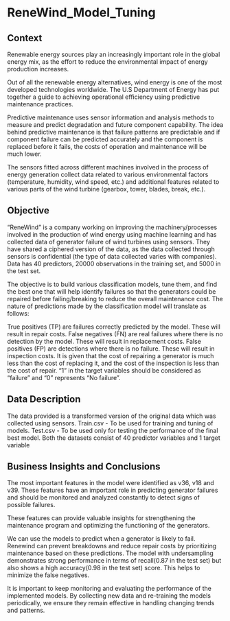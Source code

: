 # ReneWind_Model_Tuning
## Context
Renewable energy sources play an increasingly important role in the global energy mix, as the effort to reduce the environmental impact of energy production increases.

Out of all the renewable energy alternatives, wind energy is one of the most developed technologies worldwide. The U.S Department of Energy has put together a guide to achieving operational efficiency using predictive maintenance practices.

Predictive maintenance uses sensor information and analysis methods to measure and predict degradation and future component capability. The idea behind predictive maintenance is that failure patterns are predictable and if component failure can be predicted accurately and the component is replaced before it fails, the costs of operation and maintenance will be much lower.

The sensors fitted across different machines involved in the process of energy generation collect data related to various environmental factors (temperature, humidity, wind speed, etc.) and additional features related to various parts of the wind turbine (gearbox, tower, blades, break, etc.). 

## Objective
“ReneWind” is a company working on improving the machinery/processes involved in the production of wind energy using machine learning and has collected data of generator failure of wind turbines using sensors. They have shared a ciphered version of the data, as the data collected through sensors is confidential (the type of data collected varies with companies). Data has 40 predictors, 20000 observations in the training set, and 5000 in the test set.

The objective is to build various classification models, tune them, and find the best one that will help identify failures so that the generators could be repaired before failing/breaking to reduce the overall maintenance cost. The nature of predictions made by the classification model will translate as follows:

True positives (TP) are failures correctly predicted by the model. These will result in repair costs.
False negatives (FN) are real failures where there is no detection by the model. These will result in replacement costs.
False positives (FP) are detections where there is no failure. These will result in inspection costs.
It is given that the cost of repairing a generator is much less than the cost of replacing it, and the cost of the inspection is less than the cost of repair.
“1” in the target variables should be considered as “failure” and “0” represents “No failure”. 

## Data Description

The data provided is a transformed version of the original data which was collected using sensors.
Train.csv - To be used for training and tuning of models. 
Test.csv - To be used only for testing the performance of the final best model.
Both the datasets consist of 40 predictor variables and 1 target variable

## Business Insights and Conclusions 

The most important features in the model were identified as v36, v18 and v39. These features have an important role in predicting generator failures and should be monitored and analyzed constantly to detect signs of possible failures.

These features can provide valuable insights for strengthening the maintenance program and optimizing the functioning of the generators.

We can use the models to predict when a generator is likely to fail. Renewind can prevent breakdowns and reduce repair costs by prioritizing maintenance based on these predictions.
The model with undersampling demonstrates strong performance in terms of recall(0.87 in the test set) but also shows a high accuracy(0.98 in the test set) score. This helps to minimize the false negatives.

It is important to keep monitoring and evaluating the performance of the implemented models. By collecting new data and re-training the models periodically, we ensure they remain effective in handling changing trends and patterns.
